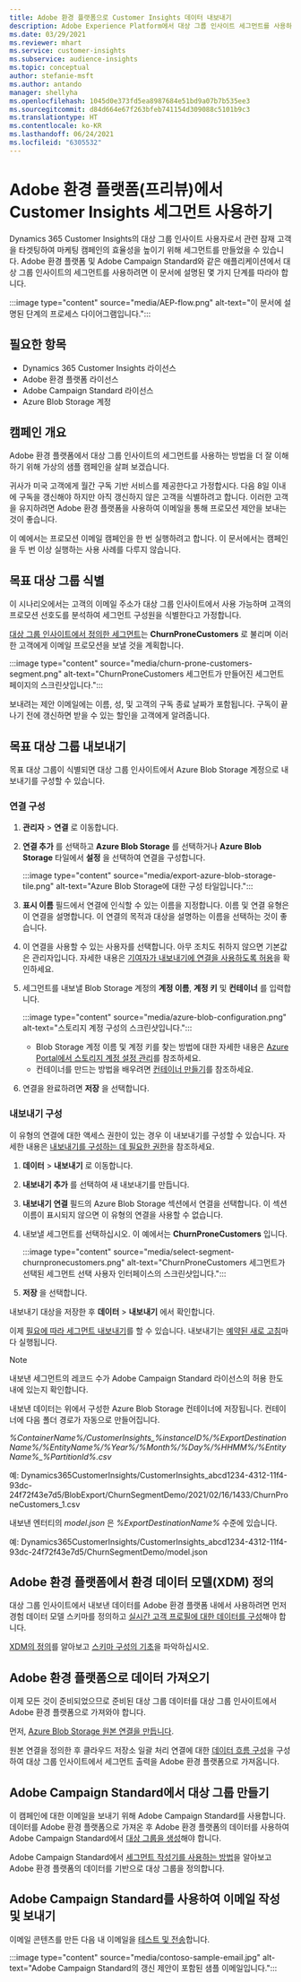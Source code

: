 ```yaml
---
title: Adobe 환경 플랫폼으로 Customer Insights 데이터 내보내기
description: Adobe Experience Platform에서 대상 그룹 인사이트 세그먼트를 사용하는 방법을 알아봅니다.
ms.date: 03/29/2021
ms.reviewer: mhart
ms.service: customer-insights
ms.subservice: audience-insights
ms.topic: conceptual
author: stefanie-msft
ms.author: antando
manager: shellyha
ms.openlocfilehash: 1045d0e373fd5ea8987684e51bd9a07b7b535ee3
ms.sourcegitcommit: d84d664e67f263bfeb741154d309088c5101b9c3
ms.translationtype: HT
ms.contentlocale: ko-KR
ms.lasthandoff: 06/24/2021
ms.locfileid: "6305532"
---
```

# <a name="use-customer-insights-segments-in-adobe-experience-platform-preview"></a>Adobe 환경 플랫폼(프리뷰)에서 Customer Insights 세그먼트 사용하기

Dynamics 365 Customer Insights의 대상 그룹 인사이트 사용자로서 관련 잠재 고객을 타겟팅하여 마케팅 캠페인의 효율성을 높이기 위해 세그먼트를 만들었을 수 있습니다. Adobe 환경 플랫폼 및 Adobe Campaign Standard와 같은 애플리케이션에서 대상 그룹 인사이트의 세그먼트를 사용하려면 이 문서에 설명된 몇 가지 단계를 따라야 합니다.

:::image type="content" source="media/AEP-flow.png" alt-text="이 문서에 설명된 단계의 프로세스 다이어그램입니다.":::

## <a name="prerequisites"></a>필요한 항목

-   Dynamics 365 Customer Insights 라이선스
-   Adobe 환경 플랫폼 라이선스
-   Adobe Campaign Standard 라이선스
-   Azure Blob Storage 계정

## <a name="campaign-overview"></a>캠페인 개요

Adobe 환경 플랫폼에서 대상 그룹 인사이트의 세그먼트를 사용하는 방법을 더 잘 이해하기 위해 가상의 샘플 캠페인을 살펴 보겠습니다.

귀사가 미국 고객에게 월간 구독 기반 서비스를 제공한다고 가정합시다. 다음 8일 이내에 구독을 갱신해야 하지만 아직 갱신하지 않은 고객을 식별하려고 합니다. 이러한 고객을 유지하려면 Adobe 환경 플랫폼을 사용하여 이메일을 통해 프로모션 제안을 보내는 것이 좋습니다.

이 예에서는 프로모션 이메일 캠페인을 한 번 실행하려고 합니다. 이 문서에서는 캠페인을 두 번 이상 실행하는 사용 사례를 다루지 않습니다.

## <a name="identify-your-target-audience"></a>목표 대상 그룹 식별

이 시나리오에서는 고객의 이메일 주소가 대상 그룹 인사이트에서 사용 가능하며 고객의 프로모션 선호도를 분석하여 세그먼트 구성원을 식별한다고 가정합니다.

[대상 그룹 인사이트에서 정의한 세그먼트](segments.md)는 **ChurnProneCustomers** 로 불리며 이러한 고객에게 이메일 프로모션을 보낼 것을 계획합니다.

:::image type="content" source="media/churn-prone-customers-segment.png" alt-text="ChurnProneCustomers 세그먼트가 만들어진 세그먼트 페이지의 스크린샷입니다.":::

보내려는 제안 이메일에는 이름, 성, 및 고객의 구독 종료 날짜가 포함됩니다. 구독이 끝나기 전에 갱신하면 받을 수 있는 할인을 고객에게 알려줍니다.

## <a name="export-your-target-audience"></a>목표 대상 그룹 내보내기

목표 대상 그룹이 식별되면 대상 그룹 인사이트에서 Azure Blob Storage 계정으로 내보내기를 구성할 수 있습니다.

### <a name="configure-a-connection"></a>연결 구성

1. **관리자** > **연결** 로 이동합니다.

1. **연결 추가** 를 선택하고 **Azure Blob Storage** 를 선택하거나 **Azure Blob Storage** 타일에서 **설정** 을 선택하여 연결을 구성합니다.

   :::image type="content" source="media/export-azure-blob-storage-tile.png" alt-text="Azure Blob Storage에 대한 구성 타일입니다."::: 

1. **표시 이름** 필드에서 연결에 인식할 수 있는 이름을 지정합니다. 이름 및 연결 유형은 이 연결을 설명합니다. 이 연결의 목적과 대상을 설명하는 이름을 선택하는 것이 좋습니다.

1. 이 연결을 사용할 수 있는 사용자를 선택합니다. 아무 조치도 취하지 않으면 기본값은 관리자입니다. 자세한 내용은 [기여자가 내보내기에 연결을 사용하도록 허용](connections.md#allow-contributors-to-use-a-connection-for-exports)을 확인하세요.

1. 세그먼트를 내보낼 Blob Storage 계정의 **계정 이름**, **계정 키** 및 **컨테이너** 를 입력합니다.  
      
   :::image type="content" source="media/azure-blob-configuration.png" alt-text="스토리지 계정 구성의 스크린샷입니다."::: 
   
    - Blob Storage 계정 이름 및 계정 키를 찾는 방법에 대한 자세한 내용은 [Azure Portal에서 스토리지 계정 설정 관리](/azure/storage/common/storage-account-manage)를 참조하세요.
    - 컨테이너를 만드는 방법을 배우려면 [컨테이너 만들기](/azure/storage/blobs/storage-quickstart-blobs-portal#create-a-container)를 참조하세요.

1. 연결을 완료하려면 **저장** 을 선택합니다. 

### <a name="configure-an-export"></a>내보내기 구성

이 유형의 연결에 대한 액세스 권한이 있는 경우 이 내보내기를 구성할 수 있습니다. 자세한 내용은 [내보내기를 구성하는 데 필요한 권한](export-destinations.md#set-up-a-new-export)을 참조하세요.

1. **데이터** > **내보내기** 로 이동합니다.

1. **내보내기 추가** 를 선택하여 새 내보내기를 만듭니다.

1. **내보내기 연결** 필드의 Azure Blob Storage 섹션에서 연결을 선택합니다. 이 섹션 이름이 표시되지 않으면 이 유형의 연결을 사용할 수 없습니다.

1. 내보낼 세그먼트를 선택하십시오. 이 예에서는 **ChurnProneCustomers** 입니다.

   :::image type="content" source="media/select-segment-churnpronecustomers.png" alt-text="ChurnProneCustomers 세그먼트가 선택된 세그먼트 선택 사용자 인터페이스의 스크린샷입니다.":::

1. **저장** 을 선택합니다.

내보내기 대상을 저장한 후 **데이터** > **내보내기** 에서 확인합니다.

이제 [필요에 따라 세그먼트 내보내기](export-destinations.md#run-exports-on-demand)를 할 수 있습니다. 내보내기는 [예약된 새로 고침](system.md)마다 실행됩니다.

> [!NOTE]
> 내보낸 세그먼트의 레코드 수가 Adobe Campaign Standard 라이선스의 허용 한도 내에 있는지 확인합니다.

내보낸 데이터는 위에서 구성한 Azure Blob Storage 컨테이너에 저장됩니다. 컨테이너에 다음 폴더 경로가 자동으로 만들어집니다.

*%ContainerName%/CustomerInsights_%instanceID%/%ExportDestinationName%/%EntityName%/%Year%/%Month%/%Day%/%HHMM%/%EntityName%_%PartitionId%.csv*

예: Dynamics365CustomerInsights/CustomerInsights_abcd1234-4312-11f4-93dc-24f72f43e7d5/BlobExport/ChurnSegmentDemo/2021/02/16/1433/ChurnProneCustomers_1.csv

내보낸 엔터티의 *model.json* 은 *%ExportDestinationName%* 수준에 있습니다.

예: Dynamics365CustomerInsights/CustomerInsights_abcd1234-4312-11f4-93dc-24f72f43e7d5/ChurnSegmentDemo/model.json

## <a name="define-experience-data-model-xdm-in-adobe-experience-platform"></a>Adobe 환경 플랫폼에서 환경 데이터 모델(XDM) 정의

대상 그룹 인사이트에서 내보낸 데이터를 Adobe 환경 플랫폼 내에서 사용하려면 먼저 경험 데이터 모델 스키마를 정의하고 [실시간 고객 프로필에 대한 데이터를 구성](https://experienceleague.adobe.com/docs/experience-platform/profile/tutorials/dataset-configuration.html#tutorials)해야 합니다.

[XDM의 정의](https://experienceleague.adobe.com/docs/experience-platform/xdm/home.html)를 알아보고 [스키마 구성의 기초](https://experienceleague.adobe.com/docs/experience-platform/xdm/schema/composition.html#schema)을 파악하십시오.

## <a name="import-data-into-adobe-experience-platform"></a>Adobe 환경 플랫폼으로 데이터 가져오기

이제 모든 것이 준비되었으므로 준비된 대상 그룹 데이터를 대상 그룹 인사이트에서 Adobe 환경 플랫폼으로 가져와야 합니다.

먼저, [Azure Blob Storage 원본 연결을 만듭니다](https://experienceleague.adobe.com/docs/experience-platform/sources/ui-tutorials/create/cloud-storage/blob.html#getting-started).    

원본 연결을 정의한 후 클라우드 저장소 일괄 처리 연결에 대한 [데이터 흐름 구성](https://experienceleague.adobe.com/docs/experience-platform/sources/ui-tutorials/dataflow/cloud-storage.html#ui-tutorials)을 구성하여 대상 그룹 인사이트에서 세그먼트 출력을 Adobe 환경 플랫폼으로 가져옵니다.

## <a name="create-an-audience-in-adobe-campaign-standard"></a>Adobe Campaign Standard에서 대상 그룹 만들기

이 캠페인에 대한 이메일을 보내기 위해 Adobe Campaign Standard를 사용합니다. 데이터를 Adobe 환경 플랫폼으로 가져온 후 Adobe 환경 플랫폼의 데이터를 사용하여 Adobe Campaign Standard에서 [대상 그룹을 생성](https://experienceleague.adobe.com/docs/campaign-standard/using/profiles-and-audiences/get-started-profiles-and-audiences.html#permission)해야 합니다.


Adobe Campaign Standard에서 [세그먼트 작성기를 사용하는 방법](https://experienceleague.adobe.com/docs/campaign-standard/using/integrating-with-adobe-cloud/adobe-experience-platform/audience-destinations/aep-using-segment-builder.html)을 알아보고 Adobe 환경 플랫폼의 데이터를 기반으로 대상 그룹을 정의합니다.

## <a name="create-and-send-the-email-using-adobe-campaign-standard"></a>Adobe Campaign Standard를 사용하여 이메일 작성 및 보내기

이메일 콘텐츠를 만든 다음 내 이메일을 [테스트 및 전송](https://experienceleague.adobe.com/docs/campaign-standard/using/testing-and-sending/get-started-sending-messages.html#preparing-and-testing-messages)합니다.

:::image type="content" source="media/contoso-sample-email.jpg" alt-text="Adobe Campaign Standard의 갱신 제안이 포함된 샘플 이메일입니다.":::
